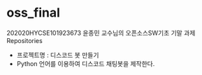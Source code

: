 # oss_final
202020HYCSE101923673 윤종민 교수님의 오픈소스SW기초 기말 과제 Repositories
- 프로젝트명 : 디스코드 봇 만들기
- Python 언어를 이용하여 디스코드 채팅봇을 제작한다.
